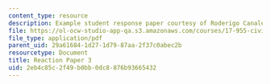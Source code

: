 ```yaml
---
content_type: resource
description: Example student response paper courtesy of Roderigo Canales.
file: https://ol-ocw-studio-app-qa.s3.amazonaws.com/courses/17-955-civil-society-social-capital-and-the-state-in-comparative-perspective-fall-2004/2eb4c85c2f49b0bb0dc8876b93665432_canales_react_3.pdf
file_type: application/pdf
parent_uid: 29a61684-1d27-1d79-87aa-2f37c0abec2b
resourcetype: Document
title: Reaction Paper 3
uid: 2eb4c85c-2f49-b0bb-0dc8-876b93665432
---
```

